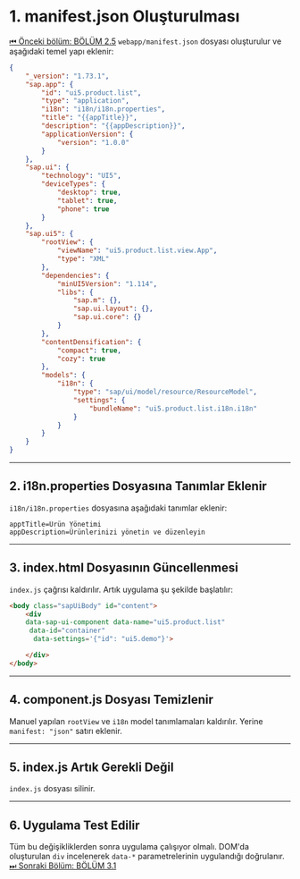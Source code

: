 # 1. manifest.json Oluşturulması
[⏮ Önceki bölüm: BÖLÜM 2.5](./BÖLÜM2.5%20.md)
`webapp/manifest.json` dosyası oluşturulur ve aşağıdaki temel yapı eklenir:

```json
{
    "_version": "1.73.1",
    "sap.app": {
        "id": "ui5.product.list",
        "type": "application",
        "i18n": "i18n/i18n.properties",
        "title": "{{appTitle}}",
        "description": "{{appDescription}}",
        "applicationVersion": {
            "version": "1.0.0"
        }
    },
    "sap.ui": {
        "technology": "UI5",
        "deviceTypes": {
            "desktop": true,
            "tablet": true,
            "phone": true
        }
    },
    "sap.ui5": {
        "rootView": {
            "viewName": "ui5.product.list.view.App",
            "type": "XML"
        },
        "dependencies": {
            "minUI5Version": "1.114",
            "libs": {
                "sap.m": {},
                "sap.ui.layout": {},
                "sap.ui.core": {}
            }
        },
        "contentDensification": {
            "compact": true,
            "cozy": true
        },
        "models": {
            "i18n": {
                "type": "sap/ui/model/resource/ResourceModel",
                "settings": {
                    "bundleName": "ui5.product.list.i18n.i18n"
                }
            }
        }
    }
}
```

---

## 2. i18n.properties Dosyasına Tanımlar Eklenir

`i18n/i18n.properties` dosyasına aşağıdaki tanımlar eklenir:

```properties
apptTitle=Ürün Yönetimi
appDescription=Ürünlerinizi yönetin ve düzenleyin
```

---

## 3. index.html Dosyasının Güncellenmesi

`index.js` çağrısı kaldırılır. Artık uygulama şu şekilde başlatılır:

```html
<body class="sapUiBody" id="content">
    <div 
    data-sap-ui-component data-name="ui5.product.list"
     data-id="container"
      data-settings='{"id": "ui5.demo"}'>

    </div>
</body>
```

---

## 4. component.js Dosyası Temizlenir

Manuel yapılan `rootView` ve `i18n` model tanımlamaları kaldırılır. Yerine `manifest: "json"` satırı eklenir.

---

## 5. index.js Artık Gerekli Değil

`index.js` dosyası silinir.

---

## 6. Uygulama Test Edilir

Tüm bu değişikliklerden sonra uygulama çalışıyor olmalı. DOM'da oluşturulan `div` incelenerek `data-*` parametrelerinin uygulandığı doğrulanır.
[⏭ Sonraki Bölüm: BÖLÜM 3.1](/Egitim%20Dökümanları/3.0_UI5_Araçlarının_kurulumu/BÖLÜM3.1%20.md)